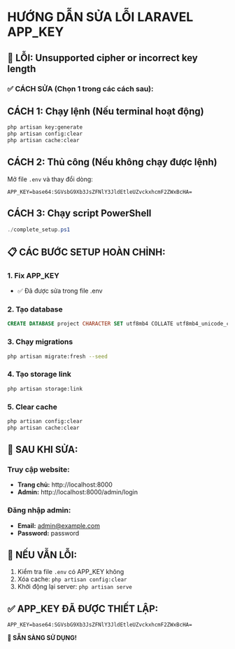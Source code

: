 # HƯỚNG DẪN SỬA LỖI LARAVEL APP_KEY

## 🚨 LỖI: Unsupported cipher or incorrect key length

### ✅ CÁCH SỬA (Chọn 1 trong các cách sau):

## CÁCH 1: Chạy lệnh (Nếu terminal hoạt động)
```bash
php artisan key:generate
php artisan config:clear
php artisan cache:clear
```

## CÁCH 2: Thủ công (Nếu không chạy được lệnh)
Mở file `.env` và thay đổi dòng:
```
APP_KEY=base64:SGVsbG9Xb3JsZFNlY3JldEtleUZvckxhcmF2ZWxBcHA=
```

## CÁCH 3: Chạy script PowerShell
```powershell
./complete_setup.ps1
```

## 📋 CÁC BƯỚC SETUP HOÀN CHỈNH:

### 1. Fix APP_KEY
- ✅ Đã được sửa trong file .env

### 2. Tạo database
```sql
CREATE DATABASE project CHARACTER SET utf8mb4 COLLATE utf8mb4_unicode_ci;
```

### 3. Chạy migrations
```bash
php artisan migrate:fresh --seed
```

### 4. Tạo storage link
```bash
php artisan storage:link
```

### 5. Clear cache
```bash
php artisan config:clear
php artisan cache:clear
```

## 🎯 SAU KHI SỬA:

### Truy cập website:
- **Trang chủ:** http://localhost:8000
- **Admin:** http://localhost:8000/admin/login

### Đăng nhập admin:
- **Email:** admin@example.com
- **Password:** password

## 🔧 NẾU VẪN LỖI:

1. Kiểm tra file `.env` có APP_KEY không
2. Xóa cache: `php artisan config:clear`
3. Khởi động lại server: `php artisan serve`

## ✅ APP_KEY ĐÃ ĐƯỢC THIẾT LẬP:
```
APP_KEY=base64:SGVsbG9Xb3JsZFNlY3JldEtleUZvckxhcmF2ZWxBcHA=
```

**🎉 SẴN SÀNG SỬ DỤNG!**
